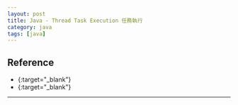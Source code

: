 ```yaml
---
layout: post
title: Java - Thread Task Execution 任務執行
category: java
tags: [java]
---
```


##



## Reference

- [](){:target="_blank"}
- [](){:target="_blank"}

---